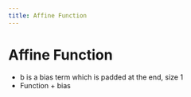 ```yaml
---
title: Affine Function
---
```


# Affine Function
- b is a bias term which is padded at the end, size 1
- Function + bias










































































